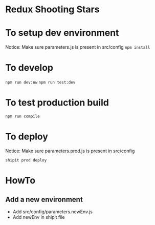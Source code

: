 Redux Shooting Stars
====================

# To setup dev environment
Notice: Make sure parameters.js is present in src/config
`npm install`

# To develop
`npm run dev:nw`
`npm run test:dev`

# To test production build
`npm run compile`

# To deploy
Notice: Make sure parameters.prod.js is present in src/config

`shipit prod deploy`


# HowTo

## Add a new environment
* Add src/config/parameters.newEnv.js
* Add newEnv in shipit file